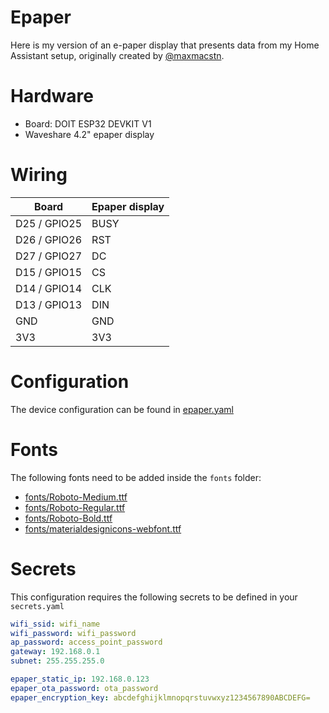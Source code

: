 # Epaper

Here is my version of an e-paper display that presents data from my Home Assistant setup, originally created by [@maxmacstn](https://github.com/maxmacstn/HA-ePaper-Display).

# Hardware

- Board: DOIT ESP32 DEVKIT V1
- Waveshare 4.2" epaper display

# Wiring

| Board        | Epaper display |
| ------------ | -------------- |
| D25 / GPIO25 | BUSY           |
| D26 / GPIO26 | RST            |
| D27 / GPIO27 | DC             |
| D15 / GPIO15 | CS             |
| D14 / GPIO14 | CLK            |
| D13 / GPIO13 | DIN            |
| GND          | GND            |
| 3V3          | 3V3            |

# Configuration

The device configuration can be found in [epaper.yaml](../epaper.yaml)

# Fonts

The following fonts need to be added inside the `fonts` folder:

- [fonts/Roboto-Medium.ttf](../fonts/Roboto-Medium.ttf)
- [fonts/Roboto-Regular.ttf](../fonts/Roboto-Regular.ttf)
- [fonts/Roboto-Bold.ttf](../fonts/Roboto-Bold.ttf)
- [fonts/materialdesignicons-webfont.ttf](../fonts/materialdesignicons-webfont.ttf)

# Secrets

This configuration requires the following secrets to be defined in your `secrets.yaml`

```yaml
wifi_ssid: wifi_name
wifi_password: wifi_password
ap_password: access_point_password
gateway: 192.168.0.1
subnet: 255.255.255.0

epaper_static_ip: 192.168.0.123
epaper_ota_password: ota_password
epaper_encryption_key: abcdefghijklmnopqrstuvwxyz1234567890ABCDEFG=
```
